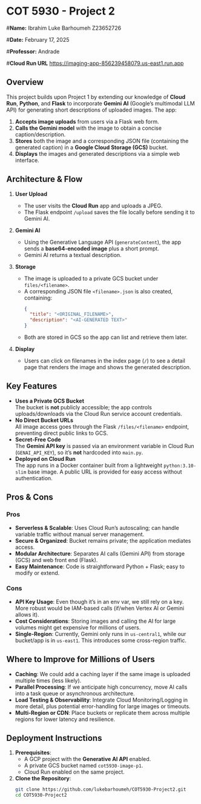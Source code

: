 # COT 5930 - Project 2

#**Name:** Ibrahim Luke Barhoumeh Z23652726

#**Date:** February 17, 2025

#**Professor:** Andrade

#**Cloud Run URL** https://imaging-app-856239458079.us-east1.run.app


## Overview

This project builds upon Project 1 by extending our knowledge of **Cloud Run**, **Python**, and **Flask** to incorporate **Gemini AI** (Google’s multimodal LLM API) for generating short descriptions of uploaded images. The app:

1. **Accepts image uploads** from users via a Flask web form.
2. **Calls the Gemini model** with the image to obtain a concise caption/description.
3. **Stores** both the image and a corresponding JSON file (containing the generated caption) in a **Google Cloud Storage (GCS)** bucket.
4. **Displays** the images and generated descriptions via a simple web interface.

## Architecture & Flow

1. **User Upload**  
   - The user visits the **Cloud Run** app and uploads a JPEG.  
   - The Flask endpoint `/upload` saves the file locally before sending it to Gemini AI.

2. **Gemini AI**  
   - Using the Generative Language API (`generateContent`), the app sends a **base64-encoded image** plus a short prompt.  
   - Gemini AI returns a textual description.

3. **Storage**  
   - The image is uploaded to a private GCS bucket under `files/<filename>`.
   - A corresponding JSON file `<filename>.json` is also created, containing:
     ```json
     {
       "title": "<ORIGINAL_FILENAME>",
       "description": "<AI-GENERATED TEXT>"
     }
     ```
   - Both are stored in GCS so the app can list and retrieve them later.

4. **Display**  
   - Users can click on filenames in the index page (`/`) to see a detail page that renders the image and shows the generated description.

## Key Features

- **Uses a Private GCS Bucket**  
  The bucket is **not** publicly accessible; the app controls uploads/downloads via the Cloud Run service account credentials.
- **No Direct Bucket URLs**  
  All image access goes through the Flask `/files/<filename>` endpoint, preventing direct public links to GCS.
- **Secret-Free Code**  
  The **Gemini API key** is passed via an environment variable in Cloud Run (`GENAI_API_KEY`), so it’s **not** hardcoded into `main.py`.
- **Deployed on Cloud Run**  
  The app runs in a Docker container built from a lightweight `python:3.10-slim` base image. A public URL is provided for easy access without authentication.

## Pros & Cons

### Pros
- **Serverless & Scalable**: Uses Cloud Run’s autoscaling; can handle variable traffic without manual server management.  
- **Secure & Organized**: Bucket remains private; the application mediates access.  
- **Modular Architecture**: Separates AI calls (Gemini API) from storage (GCS) and web front end (Flask).  
- **Easy Maintenance**: Code is straightforward Python + Flask; easy to modify or extend.

### Cons
- **API Key Usage**: Even though it’s in an env var, we still rely on a key. More robust would be IAM-based calls (if/when Vertex AI or Gemini allows it).  
- **Cost Considerations**: Storing images and calling the AI for large volumes might get expensive for millions of users.  
- **Single-Region**: Currently, Gemini only runs in `us-central1`, while our bucket/app is in `us-east1`. This introduces some cross-region traffic.

## Where to Improve for Millions of Users
- **Caching**: We could add a caching layer if the same image is uploaded multiple times (less likely).  
- **Parallel Processing**: If we anticipate high concurrency, move AI calls into a task queue or asynchronous architecture.  
- **Load Testing & Observability**: Integrate Cloud Monitoring/Logging in more detail, plus potential error-handling for large images or timeouts.  
- **Multi-Region or CDN**: Place buckets or replicate them across multiple regions for lower latency and resilience.

## Deployment Instructions

1. **Prerequisites**:
   - A GCP project with the **Generative AI API** enabled.
   - A private GCS bucket named `cot5930-image-p1`.
   - Cloud Run enabled on the same project.
2. **Clone the Repository**:
   ```bash
   git clone https://github.com/lukebarhoumeh/COT5930-Project2.git
   cd COT5930-Project2
